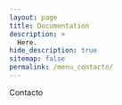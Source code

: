 ```yaml
---
layout: page
title: Documentation
description: >
  Here.
hide_description: true
sitemap: false
permalink: /menu_contacto/
---
```


Contacto
